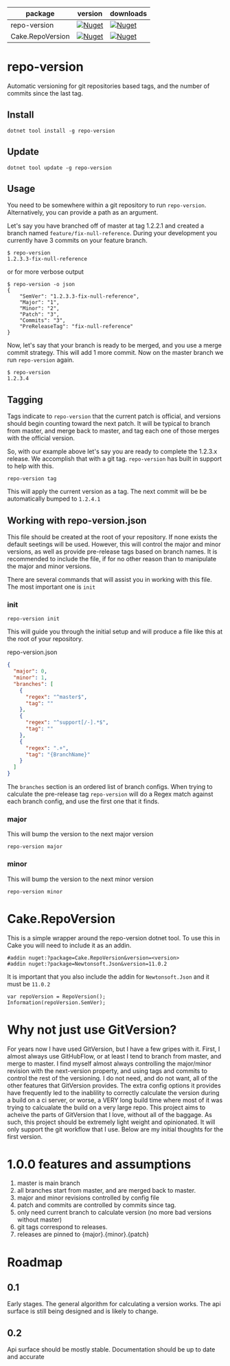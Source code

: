 | package | version | downloads |
| ------- | ------ | ---------- |
| repo-version | [![Nuget][repo-version-current-version]][repo-version-nuget] | [![Nuget][repo-version-downloads]][repo-version-nuget] |
| Cake.RepoVersion | [![Nuget][cake-repo-version-current-version]][cake-repo-version-nuget] | [![Nuget][cake-repo-version-downloads]][cake-repo-version-nuget] |

[repo-version-current-version]: https://img.shields.io/nuget/v/repo-version?style=plastic
[repo-version-downloads]: https://img.shields.io/nuget/dt/repo-version?style=plastic
[repo-version-nuget]: https://www.nuget.org/packages/repo-version

[cake-repo-version-current-version]: https://img.shields.io/nuget/v/cake.repoversion?style=plastic
[cake-repo-version-downloads]: https://img.shields.io/nuget/dt/cake.repoversion?style=plastic
[cake-repo-version-nuget]: https://www.nuget.org/packages/cake.repoversion

# repo-version
Automatic versioning for git repositories based tags, and the number of commits since the last tag.

## Install

```
dotnet tool install -g repo-version
```

## Update
```
dotnet tool update -g repo-version
```

## Usage

You need to be somewhere within a git repository to run `repo-version`. Alternatively, you can provide a path as an argument.

Let's say you have branched off of master at tag 1.2.2.1 and created a branch named `feature/fix-null-reference`.
During your development you currently have 3 commits on your feature branch.

```
$ repo-version
1.2.3.3-fix-null-reference
```

or for more verbose output

```
$ repo-version -o json
{
    "SemVer": "1.2.3.3-fix-null-reference",
    "Major": "1",
    "Minor": "2",
    "Patch": "3",
    "Commits": "3",
    "PreReleaseTag": "fix-null-reference"
}

```

Now, let's say that your branch is ready to be merged, and you use a merge commit strategy. This will add 1 more commit.
Now on the master branch we run `repo-version` again.

```
$ repo-version
1.2.3.4
```

## Tagging

Tags indicate to `repo-version` that the current patch is official, and versions should begin counting toward the next patch.
It will be typical to branch from master, and merge back to master, and tag each one of those merges with the official version.

So, with our example above let's say you are ready to complete the 1.2.3.x release. We accomplish that with a git tag.
`repo-version` has built in support to help with this.

```
repo-version tag
```

This will apply the current version as a tag. The next commit will be be automatically bumped to `1.2.4.1`

## Working with repo-version.json
This file should be created at the root of your repository. If none exists the default seetings will be used.
However, this will control the major and minor versions, as well as provide pre-release tags based on branch names.
It is recommended to include the file, if for no other reason than to manipulate the major and minor versions.

There are several commands that will assist you in working with this file. The most important one is `init`

### init
```
repo-version init
```
This will guide you through the initial setup and will produce a file like this at the root of your repository.

repo-version.json
```json
{
  "major": 0,
  "minor": 1,
  "branches": [
    {
      "regex": "^master$",
      "tag": ""
    },
    {
      "regex": "^support[/-].*$",
      "tag": ""
    },
    {
      "regex": ".+",
      "tag": "{BranchName}"
    }
  ]
}
```

The `branches` section is an ordered list of branch configs. When trying to calculate the pre-release tag `repo-version` will do a Regex match against each branch config, and use the first one that it finds.

### major

This will bump the version to the next major version

```
repo-version major
```

### minor
This will bump the version to the next minor version

```
repo-version minor
```
# Cake.RepoVersion

This is a simple wrapper around the repo-version dotnet tool. To use this in Cake you will need to include it as an addin.

```
#addin nuget:?package=Cake.RepoVersion&version=<version>
#addin nuget:?package=Newtonsoft.Json&version=11.0.2
```
It is important that you also include the addin for `Newtonsoft.Json` and it must be `11.0.2`

```
var repoVersion = RepoVersion();
Information(repoVersion.SemVer);
```
# Why not just use GitVersion?

For years now I have used GitVersion, but I have a few gripes with it. First, I almost always
use GitHubFlow, or at least I tend to branch from master, and merge to master. I find myself
almost always controlling the major/minor revision with the next-version property, and using
tags and commits to control the rest of the versioning. I do not need, and do not want, all of
the other features that GitVersion provides. The extra config options it provides have frequently
led to the inablility to correctly calculate the version during a build on a ci server, or worse,
a VERY long build time where most of it was trying to calcualate the build on a very large repo.
This project aims to acheive the parts of GitVersion that I love, without all of the baggage.
As such, this project should be extremely light weight and opinionated. It will only support the
git workflow that I use. Below are my initial thoughts for the first version.

# 1.0.0 features and assumptions

1. master is main branch
2. all branches start from master, and are merged back to master.
3. major and minor revisions controlled by config file
4. patch and commits are controlled by commits since tag.
5. only need current branch to calculate version (no more bad versions without master)
6. git tags correspond to releases.
7. releases are pinned to {major}.{minor}.{patch}

# Roadmap

## 0.1
Early stages. The general algorithm for calculating a version works. The api surface is still being designed and is likely to change.

## 0.2
Api surface should be mostly stable. Documentation should be up to date and accurate

